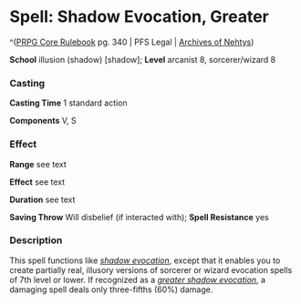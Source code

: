 # Spell: Shadow Evocation, Greater

^([PRPG Core Rulebook][ss-greater-shadow-evocation] pg. 340 | PFS Legal | [Archives of Nehtys][sn-greater-shadow-evocation])

**School** illusion (shadow) [shadow]; **Level** arcanist 8, sorcerer/wizard 8

### Casting

**Casting Time** 1 standard action  

**Components** V, S

### Effect

**Range** see text  

**Effect** see text  

**Duration** see text  

**Saving Throw** Will disbelief (if interacted with); **Spell Resistance** yes

### Description

This spell functions like _[shadow evocation]_, except that it enables you to create partially real, illusory versions of sorcerer or wizard evocation spells of 7th level or lower. If recognized as a _[greater shadow evocation]_, a damaging spell deals only three-fifths (60%) damage.

[ss-greater-shadow-evocation]: http://paizo.com/pathfinderRPG/v57
[sn-greater-shadow-evocation]: http://www.archivesofnethys.com/SpellDisplay.aspx?ItemName=Shadow%20Evocation%2C%20Greater
[shadow evocation]: http://www.archivesofnethys.com/SpellDisplay.aspx?ItemName=shadow%20evocation
[greater shadow evocation]: http://www.archivesofnethys.com/SpellDisplay.aspx?ItemName=greater%20shadow%20evocation